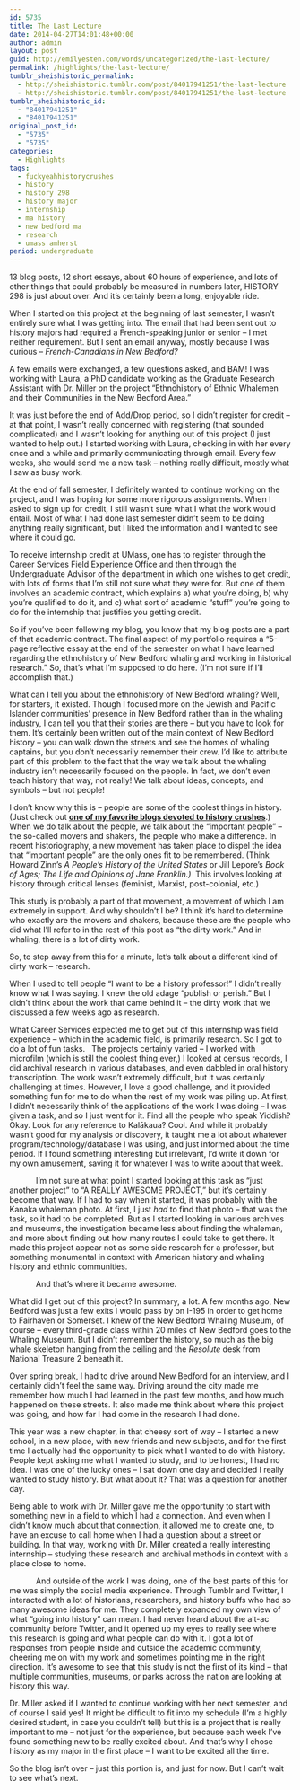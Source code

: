 ```yaml
---
id: 5735
title: The Last Lecture
date: 2014-04-27T14:01:48+00:00
author: admin
layout: post
guid: http://emilyesten.com/words/uncategorized/the-last-lecture/
permalink: /highlights/the-last-lecture/
tumblr_sheishistoric_permalink:
  - http://sheishistoric.tumblr.com/post/84017941251/the-last-lecture
  - http://sheishistoric.tumblr.com/post/84017941251/the-last-lecture
tumblr_sheishistoric_id:
  - "84017941251"
  - "84017941251"
original_post_id:
  - "5735"
  - "5735"
categories:
  - Highlights
tags:
  - fuckyeahhistorycrushes
  - history
  - history 298
  - history major
  - internship
  - ma history
  - new bedford ma
  - research
  - umass amherst
period: undergraduate
---
```

13 blog posts, 12 short essays, about 60 hours of experience, and lots of other things that could probably be measured in numbers later, HISTORY 298 is just about over. And it’s certainly been a long, enjoyable ride.

When I started on this project at the beginning of last semester, I wasn’t entirely sure what I was getting into. The email that had been sent out to history majors had required a French-speaking junior or senior – I met neither requirement. But I sent an email anyway, mostly because I was curious – _French-Canadians_ _in New Bedford?_

A few emails were exchanged, a few questions asked, and BAM! I was working with Laura, a PhD candidate working as the Graduate Research Assistant with Dr. Miller on the project “Ethnohistory of Ethnic Whalemen and their Communities in the New Bedford Area.”

<!-- more -->

It was just before the end of Add/Drop period, so I didn’t register for credit – at that point, I wasn’t really concerned with registering (that sounded complicated) and I wasn’t looking for anything out of this project (I just wanted to help out.) I started working with Laura, checking in with her every once and a while and primarily communicating through email. Every few weeks, she would send me a new task – nothing really difficult, mostly what I saw as busy work.

At the end of fall semester, I definitely wanted to continue working on the project, and I was hoping for some more rigorous assignments. When I asked to sign up for credit, I still wasn’t sure what I what the work would entail. Most of what I had done last semester didn’t seem to be doing anything really significant, but I liked the information and I wanted to see where it could go.

To receive internship credit at UMass, one has to register through the Career Services Field Experience Office and then through the Undergraduate Advisor of the department in which one wishes to get credit, with lots of forms that I’m still not sure what they were for. But one of them involves an academic contract, which explains a) what you’re doing, b) why you’re qualified to do it, and c) what sort of academic “stuff” you’re going to do for the internship that justifies you getting credit.

So if you’ve been following my blog, you know that my blog posts are a part of that academic contract. The final aspect of my portfolio requires a “5-page reflective essay at the end of the semester on what I have learned regarding the ethnohistory of New Bedford whaling and working in historical research.” So, that’s what I’m supposed to do here. (I’m not sure if I’ll accomplish that.)

What can I tell you about the ethnohistory of New Bedford whaling? Well, for starters, it existed. Though I focused more on the Jewish and Pacific Islander communities’ presence in New Bedford rather than in the whaling industry, I can tell you that their stories are there – but you have to look for them. It’s certainly been written out of the main context of New Bedford history – you can walk down the streets and see the homes of whaling captains, but you don’t necessarily remember their crew. I’d like to attribute part of this problem to the fact that the way we talk about the whaling industry isn’t necessarily focused on the people. In fact, we don’t even teach history that way, not really! We talk about ideas, concepts, and symbols – but not people!

I don’t know why this is – people are some of the coolest things in history. (Just check out <a href="http://www.fuckyeahhistorycrushes.tumblr.com" target="_blank"><strong>one of my favorite blogs devoted to history crushes</strong></a>.) When we do talk about the people, we talk about the “important people” – the so-called movers and shakers, the people who make a difference. In recent historiography, a new movement has taken place to dispel the idea that “important people” are the only ones fit to be remembered. (Think Howard Zinn’s _A People’s History of the United States_ or Jill Lepore’s _Book of Ages; The Life and Opinions of Jane Franklin.)_  This involves looking at history through critical lenses (feminist, Marxist, post-colonial, etc.)

This study is probably a part of that movement, a movement of which I am extremely in support. And why shouldn’t I be? I think it’s hard to determine who exactly are the movers and shakers, because these are the people who did what I’ll refer to in the rest of this post as “the dirty work.” And in whaling, there is a lot of dirty work.

So, to step away from this for a minute, let’s talk about a different kind of dirty work – research.

When I used to tell people “I want to be a history professor!” I didn’t really know what I was saying. I knew the old adage “publish or perish.” But I didn’t think about the work that came behind it – the dirty work that we discussed a few weeks ago as research.

What Career Services expected me to get out of this internship was field experience – which in the academic field, is primarily research. So I got to do a lot of fun tasks.   The projects certainly varied – I worked with microfilm (which is still the coolest thing ever,) I looked at census records, I did archival research in various databases, and even dabbled in oral history transcription. The work wasn’t extremely difficult, but it was certainly challenging at times. However, I love a good challenge, and it provided something fun for me to do when the rest of my work was piling up. At first, I didn’t necessarily think of the applications of the work I was doing – I was given a task, and so I just went for it. Find all the people who speak Yiddish? Okay. Look for any reference to Kalākaua? Cool. And while it probably wasn’t good for my analysis or discovery, it taught me a lot about whatever program/technology/database I was using, and just informed about the time period. If I found something interesting but irrelevant, I’d write it down for my own amusement, saving it for whatever I was to write about that week.

            I’m not sure at what point I started looking at this task as “just another project” to “A REALLY AWESOME PROJECT,” but it’s certainly become that way. If I had to say when it started, it was probably with the Kanaka whaleman photo. At first, I just _had_ to find that photo – that was the task, so it had to be completed. But as I started looking in various archives and museums, the investigation became less about finding the whaleman, and more about finding out how many routes I could take to get there. It made this project appear not as some side research for a professor, but something monumental in context with American history and whaling history and ethnic communities.

            And that’s where it became awesome. 

What did I get out of this project? In summary, a lot. A few months ago, New Bedford was just a few exits I would pass by on I-195 in order to get home to Fairhaven or Somerset. I knew of the New Bedford Whaling Museum, of course – every third-grade class within 20 miles of New Bedford goes to the Whaling Museum. But I didn’t remember the history, so much as the big whale skeleton hanging from the ceiling and the _Resolute_ desk from National Treasure 2 beneath it.

Over spring break, I had to drive around New Bedford for an interview, and I certainly didn’t feel the same way. Driving around the city made me remember how much I had learned in the past few months, and how much happened on these streets. It also made me think about where this project was going, and how far I had come in the research I had done.

This year was a new chapter, in that cheesy sort of way – I started a new school, in a new place, with new friends and new subjects, and for the first time I actually had the opportunity to pick what I wanted to do with history. People kept asking me what I wanted to study, and to be honest, I had no idea. I was one of the lucky ones – I sat down one day and decided I really wanted to study history. But what about it? That was a question for another day.

Being able to work with Dr. Miller gave me the opportunity to start with something new in a field to which I had a connection. And even when I didn’t know much about that connection, it allowed me to create one, to have an excuse to call home when I had a question about a street or building. In that way, working with Dr. Miller created a really interesting internship – studying these research and archival methods in context with a place close to home.

            And outside of the work I was doing, one of the best parts of this for me was simply the social media experience. Through Tumblr and Twitter, I interacted with a lot of historians, researchers, and history buffs who had so many awesome ideas for me. They completely expanded my own view of what “going into history” can mean. I had never heard about the alt-ac community before Twitter, and it opened up my eyes to really see where this research is going and what people can do with it. I got a lot of responses from people inside and outside the academic community, cheering me on with my work and sometimes pointing me in the right direction. It’s awesome to see that this study is not the first of its kind – that multiple communities, museums, or parks across the nation are looking at history this way.

Dr. Miller asked if I wanted to continue working with her next semester, and of course I said yes! It might be difficult to fit into my schedule (I’m a highly desired student, in case you couldn’t tell) but this is a project that is really important to me – not just for the experience, but because each week I’ve found something new to be really excited about. And that’s why I chose history as my major in the first place – I want to be excited all the time.

So the blog isn’t over – just this portion is, and just for now. But I can’t wait to see what’s next.
